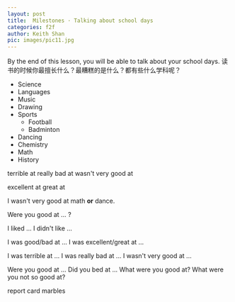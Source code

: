 ```yaml
---
layout: post
title:  Milestones · Talking about school days
categories: f2f
author: Keith Shan
pic: images/pic11.jpg
---
```


By the end of this lesson, you will be able to talk about your school days.
读书的时候你最擅长什么？最糟糕的是什么？都有些什么学科呢？

<!--more-->

 - Science
 - Languages
 - Music
 - Drawing
 - Sports
    - Football
    - Badminton
 - Dancing
 - Chemistry
 - Math
 - History
 
 
 
 terrible at
 really bad at
 wasn't very good at
 
 excellent at
 great at
 
 
 I wasn't very good at math **or** dance.
 
 Were you good at ... ?


I liked ...
I didn't like ...

I was good/bad at ...
I was excellent/great at ...

I was terrible at ...
I was really bad at ...
I wasn't very good at ... 

Were you good at ...
Did you bed at ...
What were you good at?
What were you not so good at?



report card
marbles